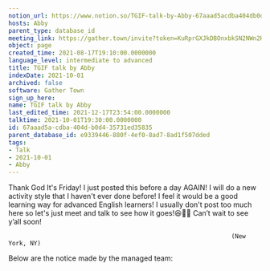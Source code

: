 ```yaml
---
notion_url: https://www.notion.so/TGIF-talk-by-Abby-67aaad5acdba404db0d435731ed35835
hosts: Abby
parent_type: database_id
meeting_link: https://gather.town/invite?token=KuRprGXJkDBOnxbkSN2NWn2HuHjwl9GJ
object: page
created_time: 2021-08-17T19:10:00.0000000
language_level: intermediate to advanced
title: TGIF talk by Abby
indexDate: 2021-10-01
archived: false
software: Gather Town
sign_up_here: 
name: TGIF talk by Abby
last_edited_time: 2021-12-17T23:54:00.0000000
talktime: 2021-10-01T19:30:00.0000000
id: 67aaad5a-cdba-404d-b0d4-35731ed35835
parent_database_id: e9339446-880f-4ef0-8ad7-8ad1f507dded
tags:
- Talk
- 2021-10-01
- Abby
---
```


Thank God It's Friday! I just posted this before a day AGAIN!
I will do a new activity style that I haven't ever done before! I feel it would be a good learning way for advanced English learners!
I usually don't post too much here so let's just meet and talk to see how it goes!😆👍🏻
Can’t wait to see y’all soon!


                                                                  (New York, NY)
                                                  



Below are the notice made by the managed team:


